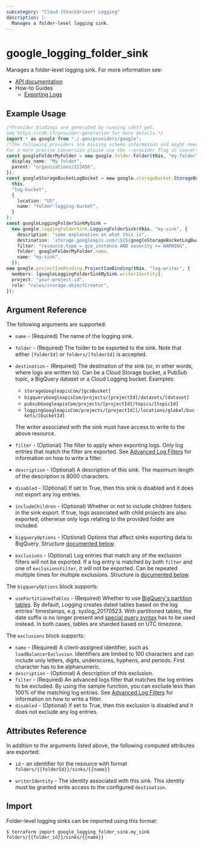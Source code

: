```yaml
---
subcategory: "Cloud (Stackdriver) Logging"
description: |-
  Manages a folder-level logging sink.
---
```


# google\_logging\_folder\_sink

Manages a folder-level logging sink. For more information see:

* [API documentation](https://cloud.google.com/logging/docs/reference/v2/rest/v2/folders.sinks)
* How-to Guides
  * [Exporting Logs](https://cloud.google.com/logging/docs/export)

## Example Usage

```typescript
/*Provider bindings are generated by running cdktf get.
See https://cdk.tf/provider-generation for more details.*/
import * as google from "./.gen/providers/google";
/*The following providers are missing schema information and might need manual adjustments to synthesize correctly: google.
For a more precise conversion please use the --provider flag in convert.*/
const googleFolderMyFolder = new google.folder.Folder(this, "my-folder", {
  display_name: "My folder",
  parent: "organizations/123456",
});
const googleStorageBucketLogBucket = new google.storageBucket.StorageBucket(
  this,
  "log-bucket",
  {
    location: "US",
    name: "folder-logging-bucket",
  }
);
const googleLoggingFolderSinkMySink =
  new google.loggingFolderSink.LoggingFolderSink(this, "my-sink", {
    description: "some explanation on what this is",
    destination: `storage.googleapis.com/\${${googleStorageBucketLogBucket.name}}`,
    filter: "resource.type = gce_instance AND severity >= WARNING",
    folder: googleFolderMyFolder.name,
    name: "my-sink",
  });
new google.projectIamBinding.ProjectIamBinding(this, "log-writer", {
  members: [googleLoggingFolderSinkMySink.writerIdentity],
  project: "your-project-id",
  role: "roles/storage.objectCreator",
});

```

## Argument Reference

The following arguments are supported:

*   `name` - (Required) The name of the logging sink.

*   `folder` - (Required) The folder to be exported to the sink. Note that either `[folderId]` or `folders/[folderId]` is
    accepted.

*   `destination` - (Required) The destination of the sink (or, in other words, where logs are written to). Can be a
    Cloud Storage bucket, a PubSub topic, a BigQuery dataset or a Cloud Logging bucket. Examples:

    * `storageGoogleapisCom/[gcsBucket]`
    * `bigqueryGoogleapisCom/projects/[projectId]/datasets/[dataset]`
    * `pubsubGoogleapisCom/projects/[projectId]/topics/[topicId]`
    * `loggingGoogleapisCom/projects/[projectId]]/locations/global/buckets/[bucketId]`

    The writer associated with the sink must have access to write to the above resource.

*   `filter` - (Optional) The filter to apply when exporting logs. Only log entries that match the filter are exported.
    See [Advanced Log Filters](https://cloud.google.com/logging/docs/view/advanced_filters) for information on how to
    write a filter.

*   `description` - (Optional) A description of this sink. The maximum length of the description is 8000 characters.

*   `disabled` - (Optional) If set to True, then this sink is disabled and it does not export any log entries.

*   `includeChildren` - (Optional) Whether or not to include children folders in the sink export. If true, logs
    associated with child projects are also exported; otherwise only logs relating to the provided folder are included.

*   `bigqueryOptions` - (Optional) Options that affect sinks exporting data to BigQuery. Structure [documented below](#nested_bigquery_options).

*   `exclusions` - (Optional) Log entries that match any of the exclusion filters will not be exported. If a log entry is matched by both `filter` and one of `exclusionsFilter`, it will not be exported.  Can be repeated multiple times for multiple exclusions. Structure is [documented below](#nested_exclusions).

<a name="nested_bigquery_options"></a>The `bigqueryOptions` block supports:

* `usePartitionedTables` - (Required) Whether to use [BigQuery's partition tables](https://cloud.google.com/bigquery/docs/partitioned-tables).
  By default, Logging creates dated tables based on the log entries' timestamps, e.g. syslog\_20170523. With partitioned
  tables, the date suffix is no longer present and [special query syntax](https://cloud.google.com/bigquery/docs/querying-partitioned-tables)
  has to be used instead. In both cases, tables are sharded based on UTC timezone.

<a name="nested_exclusions"></a>The `exclusions` block supports:

* `name` - (Required) A client-assigned identifier, such as `loadBalancerExclusion`. Identifiers are limited to 100 characters and can include only letters, digits, underscores, hyphens, and periods. First character has to be alphanumeric.
* `description` - (Optional) A description of this exclusion.
* `filter` - (Required) An advanced logs filter that matches the log entries to be excluded. By using the sample function, you can exclude less than 100% of the matching log entries. See [Advanced Log Filters](https://cloud.google.com/logging/docs/view/advanced_filters) for information on how to
  write a filter.
* `disabled` - (Optional) If set to True, then this exclusion is disabled and it does not exclude any log entries.

## Attributes Reference

In addition to the arguments listed above, the following computed attributes are
exported:

*   `id` - an identifier for the resource with format `folders/{{folderId}}/sinks/{{name}}`

*   `writerIdentity` - The identity associated with this sink. This identity must be granted write access to the
    configured `destination`.

## Import

Folder-level logging sinks can be imported using this format:

```console
$ terraform import google_logging_folder_sink.my_sink folders/{{folder_id}}/sinks/{{name}}
```
